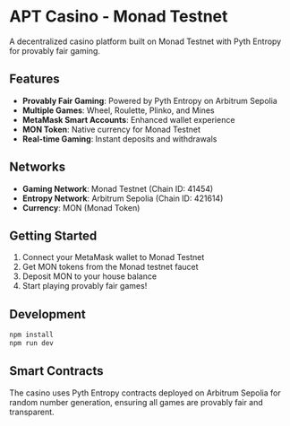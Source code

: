 # APT Casino - Monad Testnet

A decentralized casino platform built on Monad Testnet with Pyth Entropy for provably fair gaming.

## Features

- **Provably Fair Gaming**: Powered by Pyth Entropy on Arbitrum Sepolia
- **Multiple Games**: Wheel, Roulette, Plinko, and Mines
- **MetaMask Smart Accounts**: Enhanced wallet experience
- **MON Token**: Native currency for Monad Testnet
- **Real-time Gaming**: Instant deposits and withdrawals

## Networks

- **Gaming Network**: Monad Testnet (Chain ID: 41454)
- **Entropy Network**: Arbitrum Sepolia (Chain ID: 421614)
- **Currency**: MON (Monad Token)

## Getting Started

1. Connect your MetaMask wallet to Monad Testnet
2. Get MON tokens from the Monad testnet faucet
3. Deposit MON to your house balance
4. Start playing provably fair games!

## Development

```bash
npm install
npm run dev
```

## Smart Contracts

The casino uses Pyth Entropy contracts deployed on Arbitrum Sepolia for random number generation, ensuring all games are provably fair and transparent.
